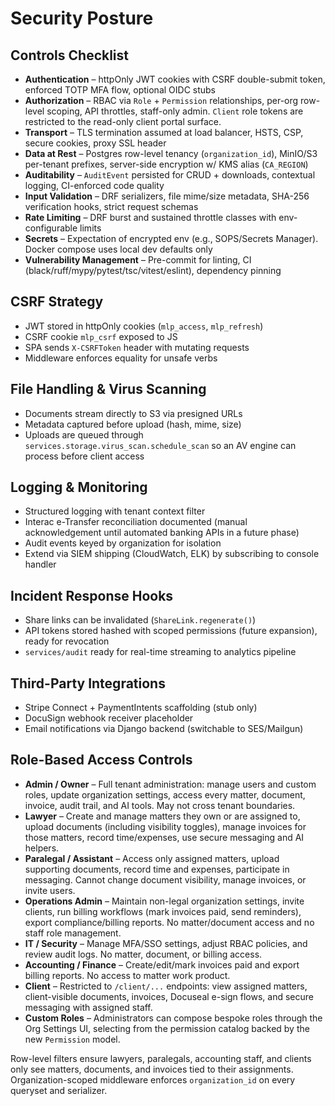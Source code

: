 # Security Posture

## Controls Checklist

- **Authentication** – httpOnly JWT cookies with CSRF double-submit token, enforced TOTP MFA flow, optional OIDC stubs
- **Authorization** – RBAC via `Role` + `Permission` relationships, per-org row-level scoping, API throttles, staff-only admin. `Client` role tokens are restricted to the read-only client portal surface.
- **Transport** – TLS termination assumed at load balancer, HSTS, CSP, secure cookies, proxy SSL header
- **Data at Rest** – Postgres row-level tenancy (`organization_id`), MinIO/S3 per-tenant prefixes, server-side encryption w/ KMS alias (`CA_REGION`)
- **Auditability** – `AuditEvent` persisted for CRUD + downloads, contextual logging, CI-enforced code quality
- **Input Validation** – DRF serializers, file mime/size metadata, SHA-256 verification hooks, strict request schemas
- **Rate Limiting** – DRF burst and sustained throttle classes with env-configurable limits
- **Secrets** – Expectation of encrypted env (e.g., SOPS/Secrets Manager). Docker compose uses local dev defaults only
- **Vulnerability Management** – Pre-commit for linting, CI (black/ruff/mypy/pytest/tsc/vitest/eslint), dependency pinning

## CSRF Strategy

- JWT stored in httpOnly cookies (`mlp_access`, `mlp_refresh`)
- CSRF cookie `mlp_csrf` exposed to JS
- SPA sends `X-CSRFToken` header with mutating requests
- Middleware enforces equality for unsafe verbs

## File Handling & Virus Scanning

- Documents stream directly to S3 via presigned URLs
- Metadata captured before upload (hash, mime, size)
- Uploads are queued through `services.storage.virus_scan.schedule_scan` so an AV engine can process before client access

## Logging & Monitoring

- Structured logging with tenant context filter
- Interac e-Transfer reconciliation documented (manual acknowledgement until automated banking APIs in a future phase)
- Audit events keyed by organization for isolation
- Extend via SIEM shipping (CloudWatch, ELK) by subscribing to console handler

## Incident Response Hooks

- Share links can be invalidated (`ShareLink.regenerate()`)
- API tokens stored hashed with scoped permissions (future expansion), ready for revocation
- `services/audit` ready for real-time streaming to analytics pipeline

## Third-Party Integrations
- Stripe Connect + PaymentIntents scaffolding (stub only)
- DocuSign webhook receiver placeholder
- Email notifications via Django backend (switchable to SES/Mailgun)

## Role-Based Access Controls

- **Admin / Owner** – Full tenant administration: manage users and custom roles, update organization settings, access every matter, document, invoice, audit trail, and AI tools. May not cross tenant boundaries.
- **Lawyer** – Create and manage matters they own or are assigned to, upload documents (including visibility toggles), manage invoices for those matters, record time/expenses, use secure messaging and AI helpers.
- **Paralegal / Assistant** – Access only assigned matters, upload supporting documents, record time and expenses, participate in messaging. Cannot change document visibility, manage invoices, or invite users.
- **Operations Admin** – Maintain non-legal organization settings, invite clients, run billing workflows (mark invoices paid, send reminders), export compliance/billing reports. No matter/document access and no staff role management.
- **IT / Security** – Manage MFA/SSO settings, adjust RBAC policies, and review audit logs. No matter, document, or billing access.
- **Accounting / Finance** – Create/edit/mark invoices paid and export billing reports. No access to matter work product.
- **Client** – Restricted to `/client/...` endpoints: view assigned matters, client-visible documents, invoices, Docuseal e-sign flows, and secure messaging with assigned staff.
- **Custom Roles** – Administrators can compose bespoke roles through the Org Settings UI, selecting from the permission catalog backed by the new `Permission` model.

Row-level filters ensure lawyers, paralegals, accounting staff, and clients only see matters, documents, and invoices tied to their assignments. Organization-scoped middleware enforces `organization_id` on every queryset and serializer.
